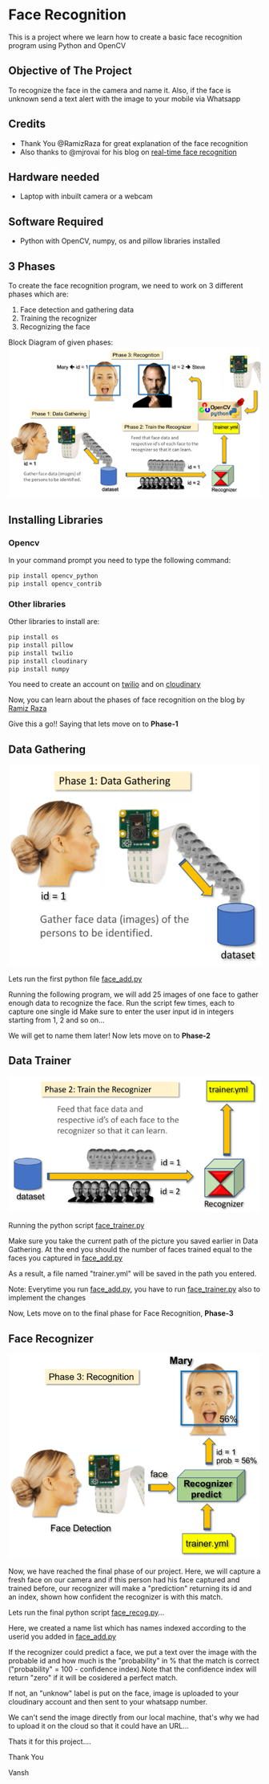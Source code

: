 # Face Recognition
This is a project where we learn how to create a basic face recognition program using Python and OpenCV
## Objective of The Project
To recognize the face in the camera and name it. Also, if the face is unknown send a text alert with the image to your mobile via Whatsapp
## Credits
* Thank You @RamizRaza for great explanation of the face recognition
* Also thanks to @mjrovai for his blog on [real-time face recognition](https://www.hackster.io/mjrobot/real-time-face-recognition-an-end-to-end-project-a10826)

## Hardware needed
* Laptop with inbuilt camera or a webcam
## Software Required
* Python with OpenCV, numpy, os and  pillow libraries installed 
## 3 Phases
 To create the face recognition program, we need to work on 3 different phases which are:
 1. Face detection and gathering data
 2. Training the recognizer
 3. Recognizing the face

<fig1>
<figcaption text-align: "center"> Block Diagram of given phases: </figcaption>
<img src = "images/FaceRecogBlock.png" alt = "missing" />
  </fig1><br>
  
 ## Installing Libraries
 ### Opencv
 In your command prompt you need to type the following command:
 ```
 pip install opencv_python
 pip install opencv_contrib
 ```
 ### Other libraries
 Other libraries to install are:
 ```
 pip install os
 pip install pillow
 pip install twilio
 pip install cloudinary
 pip install numpy
  ```
 
 You need to create an account on [twilio](https://www.twilio.com/) and on [cloudinary](https://cloudinary.com/)
 
 Now, you can learn about the phases of face recognition on the blog by [Ramiz Raza](https://www.superdatascience.com/blogs/opencv-face-recognition)

Give this a go!!
 Saying that lets move on to **Phase-1** 
 ## Data Gathering
 <fig2>
<img src = "images/phase1.png" alt = "missing" />
  </fig2><br>

Lets run the first python file [face_add.py](face_add.py)


Running the following program, we will add 25 images of one face to gather enough data to recognize the face.
Run the script few times, each to capture one single id
Make sure to enter the user input id in integers starting from 1, 2 and so on...

We will get to name them later! 
Now lets move on to **Phase-2** 
## Data Trainer
<fig3>
<img src = "images/phase2.png" alt = "missing" />
 </fig3><br>
 
Running the python script [face_trainer.py](face_trainer.py)


Make sure you take the current path of the picture you saved earlier in Data Gathering. 
At the end you should the number of faces trained equal to the faces you captured in [face_add.py](face_add.py)

As a result, a file named "trainer.yml" will be saved in the path you entered.

Note: Everytime you run [face_add.py](face_add.py), you have to run [face_trainer.py](face_trainer.py) also to implement the changes

Now, Lets move on to the final phase for Face Recognition, **Phase-3**

## Face Recognizer
<fig4>
<img src = "images/phase3.png" alt = "missing" />
 </fig4><br>
 
Now, we have reached the final phase of our project. Here, we will capture a fresh face on our camera and if this person had his face captured and trained before, our recognizer will make a "prediction" returning its id and an index, shown how confident the recognizer is with this match.

Lets run the final python script [face_recog.py](face_recog.py)...

Here, we created a name list which has names indexed according to the userid you added in [face_add.py](face_add.py)

If the recognizer could predict a face, we put a text over the image with the probable id and how much is the "probability" in % that the match is correct ("probability" = 100 - confidence index).Note that the confidence index will return "zero" if it will be cosidered a perfect match.

If not, an "unknow" label is put on the face, image is uploaded to your cloudinary account and then sent to your whatsapp number.

We can't send the image directly from our local machine, that's why we had to upload it on the cloud so that it could have an URL...

Thats it for this project....


Thank You 

Vansh

